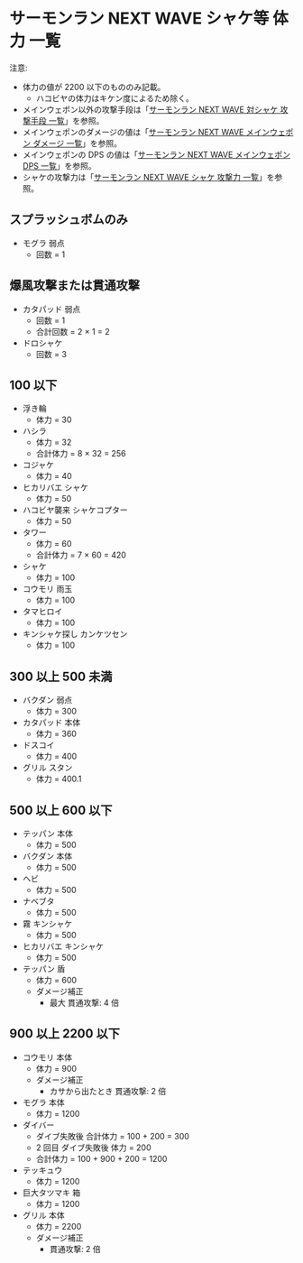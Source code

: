 # サーモンラン NEXT WAVE シャケ等 体力 一覧

注意:

- 体力の値が 2200 以下のもののみ記載。
	- ハコビヤの体力はキケン度によるため除く。
- メインウェポン以外の攻撃手段は「[サーモンラン NEXT WAVE 対シャケ 攻撃手段 一覧](weapons/list.md)」を参照。
- メインウェポンのダメージの値は「[サーモンラン NEXT WAVE メインウェポン ダメージ 一覧](weapons/main/damage-list.md)」を参照。
- メインウェポンの DPS の値は「[サーモンラン NEXT WAVE メインウェポン DPS 一覧](weapons/main/dps-list.md)」を参照。
- シャケの攻撃力は「[サーモンラン NEXT WAVE シャケ 攻撃力 一覧](salmonids/list.md)」を参照。

## スプラッシュボムのみ

- モグラ 弱点
	- 回数 = 1

## 爆風攻撃または貫通攻撃

- カタパッド 弱点
	- 回数 = 1
	- 合計回数 = 2 × 1 = 2
- ドロシャケ
	- 回数 = 3

## 100 以下

- 浮き輪
	- 体力 = 30
- ハシラ
	- 体力 = 32
	- 合計体力 = 8 × 32 = 256
- コジャケ
	- 体力 = 40
- ヒカリバエ シャケ
	- 体力 = 50
- ハコビヤ襲来 シャケコプター
	- 体力 = 50
- タワー
	- 体力 = 60
	- 合計体力 = 7 × 60 = 420
- シャケ
	- 体力 = 100
- コウモリ 雨玉
	- 体力 = 100
- タマヒロイ
	- 体力 = 100
- キンシャケ探し カンケツセン
	- 体力 = 100

## 300 以上 500 未満

- バクダン 弱点
	- 体力 = 300
- カタパッド 本体
	- 体力 = 360
- ドスコイ
	- 体力 = 400
- グリル スタン
	- 体力 = 400.1

## 500 以上 600 以下

- テッパン 本体
	- 体力 = 500
- バクダン 本体
	- 体力 = 500
- ヘビ
	- 体力 = 500
- ナベブタ
	- 体力 = 500
- 霧 キンシャケ
	- 体力 = 500
- ヒカリバエ キンシャケ
	- 体力 = 500
- テッパン 盾
	- 体力 = 600
	- ダメージ補正
		- 最大 貫通攻撃: 4 倍

## 900 以上 2200 以下

- コウモリ 本体
	- 体力 = 900
	- ダメージ補正
		- カサから出たとき 貫通攻撃: 2 倍
- モグラ 本体
	- 体力 = 1200
- ダイバー
	- ダイブ失敗後 合計体力 = 100 + 200 = 300
	- 2 回目 ダイブ失敗後 体力 = 200
	- 合計体力 = 100 + 900 + 200 = 1200
- テッキュウ
	- 体力 = 1200
- 巨大タツマキ 箱
	- 体力 = 1200
- グリル 本体
	- 体力 = 2200
	- ダメージ補正
		- 貫通攻撃: 2 倍
